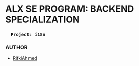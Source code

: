 # ALX SE PROGRAM: BACKEND SPECIALIZATION
### `   Project: i18n   `
### AUTHOR
- [RifkiAhmed](https://github.com/RifkiAhmed)